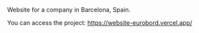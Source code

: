 Website for a company in Barcelona, Spain.

You can access the project: https://website-eurobord.vercel.app/
